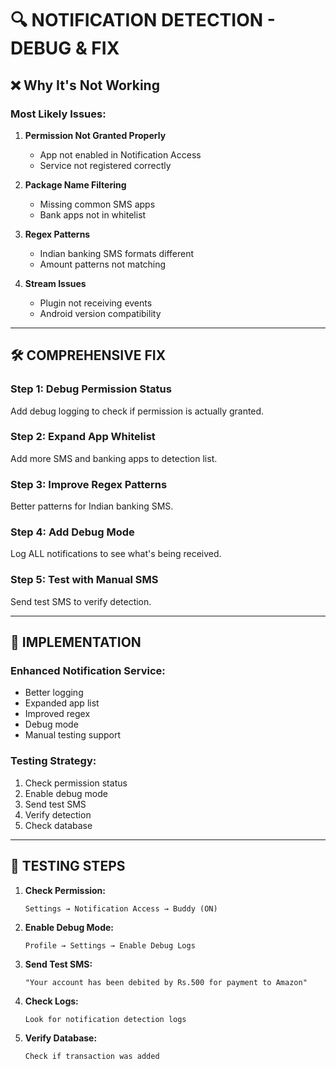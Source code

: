 # 🔍 NOTIFICATION DETECTION - DEBUG & FIX

## ❌ Why It's Not Working

### **Most Likely Issues:**

1. **Permission Not Granted Properly**
   - App not enabled in Notification Access
   - Service not registered correctly

2. **Package Name Filtering**
   - Missing common SMS apps
   - Bank apps not in whitelist

3. **Regex Patterns**
   - Indian banking SMS formats different
   - Amount patterns not matching

4. **Stream Issues**
   - Plugin not receiving events
   - Android version compatibility

---

## 🛠️ COMPREHENSIVE FIX

### **Step 1: Debug Permission Status**
Add debug logging to check if permission is actually granted.

### **Step 2: Expand App Whitelist**
Add more SMS and banking apps to detection list.

### **Step 3: Improve Regex Patterns**
Better patterns for Indian banking SMS.

### **Step 4: Add Debug Mode**
Log ALL notifications to see what's being received.

### **Step 5: Test with Manual SMS**
Send test SMS to verify detection.

---

## 🔧 IMPLEMENTATION

### **Enhanced Notification Service:**
- Better logging
- Expanded app list
- Improved regex
- Debug mode
- Manual testing support

### **Testing Strategy:**
1. Check permission status
2. Enable debug mode
3. Send test SMS
4. Verify detection
5. Check database

---

## 📱 TESTING STEPS

1. **Check Permission:**
   ```
   Settings → Notification Access → Buddy (ON)
   ```

2. **Enable Debug Mode:**
   ```
   Profile → Settings → Enable Debug Logs
   ```

3. **Send Test SMS:**
   ```
   "Your account has been debited by Rs.500 for payment to Amazon"
   ```

4. **Check Logs:**
   ```
   Look for notification detection logs
   ```

5. **Verify Database:**
   ```
   Check if transaction was added
   ```
